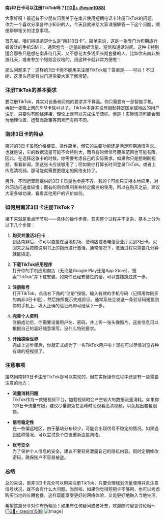 **南非3日卡可以注册TikTok吗？[[TG💪+ @esim1088](https://t.me/s/esim1088)]**

大家好呀！最近有不少朋友问我关于在南非使用短期电话卡注册TikTok的问题。作为一个喜欢分享各种小知识的人，今天我就来给大家详细解答一下这个问题，顺便聊聊相关的注意事项。

首先呢，咱们得搞清楚什么是“南非3日卡”。简单来说，这是一张专门为短期旅行者设计的手机SIM卡，通常包含一定量的数据流量、短信和通话时间。这种卡特别适合那些只是想在南非待几天，又不想花太多钱买长期套餐的人。比如你去南非旅游几天，或者参加个短期会议啥的，用这种卡就非常方便啦！

那么问题来了：这样的3日卡能不能用来注册TikTok呢？答案是——可以！不过呢，这里头还是有些门道需要大家了解清楚。

### 注册TikTok的基本要求

要注册TikTok，其实对设备和网络的要求并不算高。你只需要有一部智能手机，再配一张能上网的SIM卡就可以了。TikTok本身并没有限制特定国家或地区的用户注册，只要你有网络连接，理论上就可以完成注册流程。但是！实际情况可能会因为地理位置、运营商政策等因素而有所不同。

### 南非3日卡的特点

南非的3日卡虽然价格便宜、操作简单，但它的主要功能还是满足短期通讯需求。也就是说，它的数据流量可能不会特别大，而且有时候信号覆盖范围也可能有限。因此，在选择这张卡的时候，你需要考虑自己的实际需求。如果你只是想刷刷视频、看看新闻，那这张卡应该够用了；但如果你打算长时间登录TikTok，或者上传高清视频，那可能就需要更稳定的网络支持了。

另外，不同运营商提供的3日卡质量也参差不齐。有的卡可能只支持本地应用，对外网访问速度较慢；而有的则会限制某些特定服务的使用。所以在购买之前，建议大家多做功课，看看其他用户的评价如何。

### 如何用南非3日卡注册TikTok？

接下来就是重点环节啦——具体的操作步骤。其实整个过程并不复杂，基本上分为以下几个步骤：

1. **购买并激活3日卡**  
   到达南非后，你可以直接在当地机场、便利店或者电信营业厅买到3日卡。买回来之后按照说明书上的指示进行激活。通常情况下，激活过程只需要几分钟就能搞定。

2. **下载TikTok应用程序**  
   打开你的手机应用商店（无论是Google Play还是App Store），搜索“TikTok”并下载安装。如果你已经安装过的话，可以直接跳过这一步。

3. **注册账号**  
   打开TikTok，点击右下角的“注册”按钮。输入有效的手机号码（记得用你刚买的南非3日卡哦），然后按照提示完成验证。通常系统会发送一条验证码短信到你的手机上，填入正确的验证码即可继续下一步。

4. **完善个人资料**  
   注册成功后，你需要设置用户名、密码，并上传一张头像照片。这些信息可以根据自己的喜好随意填写，没什么特别要求。

5. **开始探索世界**  
   完成上述步骤后，你就正式成为了一名TikTok用户啦！现在可以尽情浏览各种有趣的短视频了。

### 注意事项

虽然用南非3日卡注册TikTok是可以实现的，但在实际操作过程中还是有一些需要注意的地方：

- **流量消耗问题**  
  TikTok作为一款短视频平台，加载视频时会产生较大的数据流量消耗。如果你的3日卡流量有限，建议尽量避免在高峰时段观看高清视频，以免超出套餐限额。

- **信号稳定性**  
  在一些偏远地区，由于基站分布较少，可能会出现信号不稳定的情况。如果遇到这种情况，可以尝试换个位置重新连接网络。

- **账号安全**  
  为了保护个人信息的安全，建议不要轻易泄露自己的隐私内容。同时定期修改密码，确保账户不容易被盗。

### 总结

总的来说，南非3日卡完全可以用来注册TikTok，只要合理规划流量使用并且注意信号状况，就不会有什么大问题。当然啦，如果你觉得短期卡不够用，也可以考虑购买当地的长期套餐，这样既能享受更好的网络体验，又能更好地融入当地生活。

希望这篇分享对你有所帮助！如果有任何疑问或者补充，欢迎随时留言讨论哦～[[TG💪+ @esim1088](https://t.me/s/esim1088) ![Image](https://i.postimg.cc/4NQfJmqS/Snipaste-2025-05-13-00-14-12.png)]